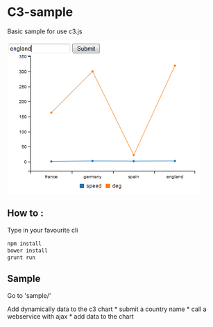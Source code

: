 C3-sample
===

Basic sample for use c3.js

![c3.js](https://github.com/aZerato/c3-sample/blob/master/sample.png?raw=true)

How to :
---

Type in your favourite cli
```
npm install
bower install
grunt run
```

Sample
---

Go to 'sample/'

Add dynamically data to the c3 chart
	* submit a country name
	* call a webservice with ajax
	* add data to the chart


